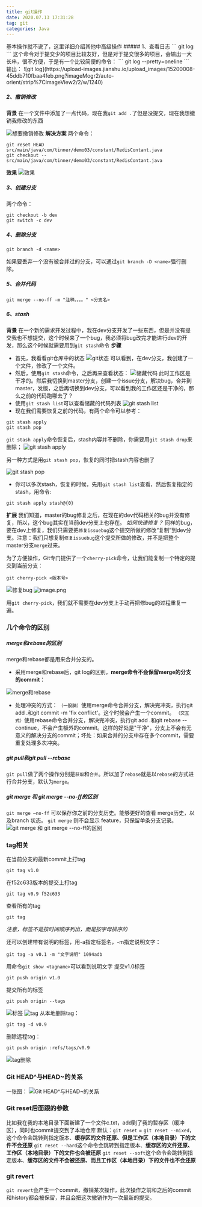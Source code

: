 ```yaml
---
title: git操作
date: 2020.07.13 17:31:28
tag: git
categories: Java
---
```

<meta name="referrer" content="no-referrer" />
基本操作就不说了，这里详细介绍其他中高级操作
##### 1、查看日志
```
git log
```
<!-- more -->
这个命令对于提交少的项目比较友好，但是对于提交很多的项目，会输出一大长串，很不方便，于是有一个比较简便的命令：
```
git log --pretty=oneline
```
输出：
![git log](https://upload-images.jianshu.io/upload_images/15200008-45ddb710fbaa4feb.png?imageMogr2/auto-orient/strip%7CimageView2/2/w/1240)

##### 2、撤销修改
**背景**
在一个文件中添加了一点代码，现在我`git add .`了但是没提交，现在我想撤销我修改的东西

![想要撤销修改](https://upload-images.jianshu.io/upload_images/15200008-ef3f18e06870f830.png?imageMogr2/auto-orient/strip%7CimageView2/2/w/1240)
**解决方案**
两个命令：
```
git reset HEAD  src/main/java/com/tinner/demo03/constant/RedisContant.java
git checkout --  src/main/java/com/tinner/demo03/constant/RedisContant.java

```
**效果**
![效果](https://upload-images.jianshu.io/upload_images/15200008-4f6a48f749025f40.png?imageMogr2/auto-orient/strip%7CimageView2/2/w/1240)
##### 3、创建分支
两个命令：
```
git checkout -b dev
git switch -c dev
```
##### 4、删除分支
```
git branch -d <name>
```
如果要丢弃一个没有被合并过的分支，可以通过`git branch -D <name>`强行删除。
##### 5、合并代码
```
git merge --no-ff -m "注释。。。。" <分支名>
```
##### 6、stash
**背景**
在一个新的需求开发过程中，我在dev分支开发了一些东西，但是并没有提交我也不想提交，这个时候来了一个bug，我必须将bug改完才能进行dev的开发，那么这个时候就需要用到`git stash`命令
**步骤**
- 首先，我看看git仓库中的状态
![git状态](https://upload-images.jianshu.io/upload_images/15200008-a972ff6bedf30c71.png?imageMogr2/auto-orient/strip%7CimageView2/2/w/1240)
可以看到，在dev分支，我创建了一个文件，修改了一个文件。
- 然后，使用`git stash`命令，之后再来查看状态：
![储藏代码](https://upload-images.jianshu.io/upload_images/15200008-8e9e83fcd28a6c6e.png?imageMogr2/auto-orient/strip%7CimageView2/2/w/1240)
此时工作区是干净的。然后我切换到master分支，创建一个issue分支，解决bug，合并到master，发版，之后再切换到dev分支，可以看到我的工作区还是干净的，那么之前的代码跑哪去了？
- 使用`git stash list`可以查看储藏的代码列表
![git stash list](https://upload-images.jianshu.io/upload_images/15200008-3b3f6b8f63f04ea9.png?imageMogr2/auto-orient/strip%7CimageView2/2/w/1240)
- 现在我们需要恢复之前的代码，有两个命令可以参考：
```
git stash apply
git stash pop
```
`git stash apply`命令恢复后，stash内容并不删除，你需要用`git stash drop`来删除；
![git stash apply](https://upload-images.jianshu.io/upload_images/15200008-b8880068ad06e4c5.png?imageMogr2/auto-orient/strip%7CimageView2/2/w/1240)

另一种方式是用`git stash pop`，恢复的同时把stash内容也删了

![git stash pop](https://upload-images.jianshu.io/upload_images/15200008-41d742ccc7ace756.png?imageMogr2/auto-orient/strip%7CimageView2/2/w/1240)

- 你可以多次stash，恢复的时候，先用`git stash list`查看，然后恢复指定的stash，用命令:
```
git stash apply stash@{0}
```
**扩展**
我们知道，master的bug修复之后，在现在的dev代码相关的bug并没有修复，所以，这个bug其实在当前dev分支上也存在。
*如何快速修复？*
同样的bug，要在dev上修复，我们只需要把`修复issuebug`这个提交所做的修改“复制”到dev分支。注意：我们只想复制`修复issuebug`这个提交所做的修改，并不是把整个master分支`merge`过来。

为了方便操作，Git专门提供了一个`cherry-pick`命令，让我们能复制一个特定的提交到当前分支：
```
git cherry-pick <版本号>
```
![修复bug](https://upload-images.jianshu.io/upload_images/15200008-30ceb22e3d0b5e90.png?imageMogr2/auto-orient/strip%7CimageView2/2/w/1240)
![image.png](https://upload-images.jianshu.io/upload_images/15200008-81c651ad31eed27d.png?imageMogr2/auto-orient/strip%7CimageView2/2/w/1240)

用`git cherry-pick`，我们就不需要在dev分支上手动再把修bug的过程重复一遍。

### 几个命令的区别
##### merge和rebase的区别
merge和rebase都是用来合并分支的。
- 采用merge和rebase后，git log的区别，**merge命令不会保留merge的分支的commit**：

![merge和rebase](//upload-images.jianshu.io/upload_images/6081878-f7c90a58674a5584.png?imageMogr2/auto-orient/strip|imageView2/2/w/895)

- 处理冲突的方式：
`（一股脑）`使用merge命令合并分支，解决完冲突，执行git add .和git commit -m 'fix conflict'。这个时候会产生一个commit。
`（交互式）`使用rebase命令合并分支，解决完冲突，执行git add .和git rebase --continue，不会产生额外的commit。这样的好处是"干净"，分支上不会有无意义的解决分支的commit；坏处：如果合并的分支中存在多个commit，需要重复处理多次冲突。
##### git pull和git pull --rebase
`git pull`做了两个操作分别是`获取`和`合并`。所以加了`rebase`就是以`rebase`的方式进行合并分支，默认为`merge`。
##### git merge 和 git merge --no-ff的区别
`git merge –no-ff` 可以保存你之前的分支历史。能够更好的查看 merge历史，以及branch 状态。
`git merge` 则不会显示 feature，只保留单条分支记录。
![git merge 和 git merge --no-ff的区别](https://upload-images.jianshu.io/upload_images/15200008-f7ea47cfb59ac349.png?imageMogr2/auto-orient/strip%7CimageView2/2/w/1240)

### tag相关
在当前分支的最新commit上打tag
```
git tag v1.0
```
在f52c633版本的提交上打tag
```
git tag v0.9 f52c633
```
查看所有的tag
```
git tag
```
*注意，标签不是按时间顺序列出，而是按字母排序的*

还可以创建带有说明的标签，用-a指定标签名，-m指定说明文字：
```
git tag -a v0.1 -m "文字说明" 1094adb
```
用命令`git show <tagname>`可以看到说明文字
提交v1.0标签
```
git push origin v1.0
```
提交所有的标签
```
git push origin --tags
```
![标签](https://upload-images.jianshu.io/upload_images/15200008-57c8edc0e40ec346.png?imageMogr2/auto-orient/strip%7CimageView2/2/w/1240)
![tag](https://upload-images.jianshu.io/upload_images/15200008-5e47e69158aed78a.png?imageMogr2/auto-orient/strip%7CimageView2/2/w/1240)
从本地删除tag：
```
git tag -d v0.9
```
删除远程tag：
```
git push origin :refs/tags/v0.9
```
![tag删除](https://upload-images.jianshu.io/upload_images/15200008-45ac44d2f7a193ff.png?imageMogr2/auto-orient/strip%7CimageView2/2/w/1240)
### Git HEAD^与HEAD~的关系
一张图：
![Git HEAD^与HEAD~的关系](https://upload-images.jianshu.io/upload_images/15200008-57f1b8f25ab5d35a.png?imageMogr2/auto-orient/strip%7CimageView2/2/w/1240)
### Git reset后面跟的参数
比如我在我的本地目录下面新建了一个文件c.txt，add到了我的暂存区（缓冲区），同时也commit提交到了本地仓库
默认：`git reset` = `git reset --mixed`，这个命令会跳转到指定版本、**缓存区的文件还原、但是工作区（本地目录）下的文件不会还原**
`git reset --hard`这个命令会跳转到指定版本、**缓存区的文件还原、工作区（本地目录）下的文件也会被还原**
`git reset --soft`这个命令会跳转到指定版本、**缓存区的文件不会被还原、而且工作区（本地目录）下的文件也不会还原**
### git revert
`git revert`会产生一个commit，撤销某次操作，此次操作之前和之后的commit和history都会被保留，并且会把这次撤销作为一次最新的提交。






